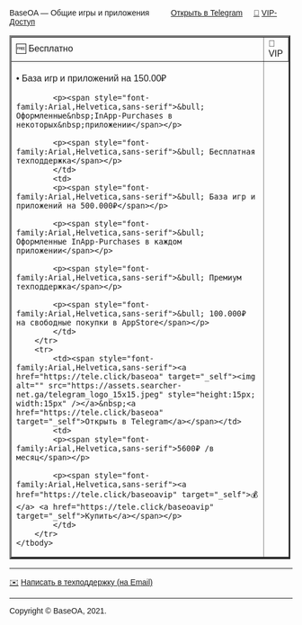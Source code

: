 <p><span style="font-family:Arial,Helvetica,sans-serif">BaseOA &mdash; Общие игры и приложения&nbsp; &nbsp; &nbsp;<a href="https://tele.click/baseoa" target="_self"><img alt="" src="https://assets.searcher-net.ga/telegram_logo_15x15.jpeg" style="height:15px; width:15px" /></a>&nbsp;<a href="https://tele.click/baseoa" target="_self">Открыть в Telegram</a>&nbsp; &nbsp; &nbsp;<a href="https://tele.click/baseoavip" target="_self">👑</a> <a href="https://tele.click/baseoavip" target="_self">VIP-Доступ</a></span></p>

<table border="3" cellpadding="1" cellspacing="1" style="width:500px">
	<tbody>
		<tr>
			<td><span style="font-family:Arial,Helvetica,sans-serif">🆓&nbsp;Бесплатно</span></td>
			<td><span style="font-family:Arial,Helvetica,sans-serif">👑 VIP</span></td>
		</tr>
		<tr>
			<td>
			<p><span style="font-family:Arial,Helvetica,sans-serif">&bull; База игр и приложений на 150.00₽</span></p>

			<p><span style="font-family:Arial,Helvetica,sans-serif">&bull; Оформленные&nbsp;InApp-Purchases в некоторых&nbsp;приложении</span></p>

			<p><span style="font-family:Arial,Helvetica,sans-serif">&bull; Бесплатная техподдержка</span></p>
			</td>
			<td>
			<p><span style="font-family:Arial,Helvetica,sans-serif">&bull; База игр и приложений на 500.000₽</span></p>

			<p><span style="font-family:Arial,Helvetica,sans-serif">&bull; Оформленные InApp-Purchases в каждом приложении</span></p>

			<p><span style="font-family:Arial,Helvetica,sans-serif">&bull; Премиум техподдержка</span></p>

			<p><span style="font-family:Arial,Helvetica,sans-serif">&bull; 100.000₽ на свободные покупки в AppStore</span></p>
			</td>
		</tr>
		<tr>
			<td><span style="font-family:Arial,Helvetica,sans-serif"><a href="https://tele.click/baseoa" target="_self"><img alt="" src="https://assets.searcher-net.ga/telegram_logo_15x15.jpeg" style="height:15px; width:15px" /></a>&nbsp;<a href="https://tele.click/baseoa" target="_self">Открыть в Telegram</a></span></td>
			<td>
			<p><span style="font-family:Arial,Helvetica,sans-serif">5600₽ /в месяц</span></p>

			<p><span style="font-family:Arial,Helvetica,sans-serif"><a href="https://tele.click/baseoavip" target="_self">💰</a> <a href="https://tele.click/baseoavip" target="_self">Купить</a></span></p>
			</td>
		</tr>
	</tbody>
</table>

<hr />
<p><span style="font-family:Arial,Helvetica,sans-serif"><a href="mailto:baseoa.help@html-forum.ga?subject=%D0%A2%D0%B5%D1%85%D0%BF%D0%BE%D0%B4%D0%B4%D0%B5%D1%80%D0%B6%D0%BA%D0%B0%20(%D1%81%20%D1%81%D0%B0%D0%B9%D1%82%D0%B0)" target="_blank">✉️</a> <a href="mailto:baseoa.help@html-forum.ga?subject=%D0%A2%D0%B5%D1%85%D0%BF%D0%BE%D0%B4%D0%B4%D0%B5%D1%80%D0%B6%D0%BA%D0%B0%20(%D1%81%20%D1%81%D0%B0%D0%B9%D1%82%D0%B0)" target="_blank">Написать в техподдержку (на Email)</a>&nbsp;</span></p>

<hr />
<p><span style="font-family:Arial,Helvetica,sans-serif">Copyright &copy; BaseOA, 2021.</span></p>
